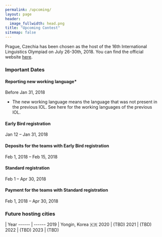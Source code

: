 ```yaml
---
permalink: /upcoming/
layout: page
header:
  image_fullwidth: head.png
title: "Upcoming Contest"
sitemap: false
---
```


Prague, Czechia has been chosen as the host of the 16th International Linguistics Olympiad on July 26-30th, 2018. You can find the official website <a href="http://iol.ff.cuni.cz/">here</a>.

### Important Dates

#### Reporting new working language*
Before Jan 31, 2018

* The new working language means the language that was not present in the previous IOL. See here for the working languages of the previous IOL.

#### Early Bird registration
Jan 12 – Jan 31, 2018

#### Deposits for the teams with Early Bird registration
Feb 1, 2018 – Feb 15, 2018

#### Standard registration
Feb 1 – Apr 30, 2018

#### Payment for the teams with Standard registration
Feb 1, 2018 – Apr 30, 2018


### Future hosting cities
| Year
------ | ------
2019   | Yongin, Korea 🇰🇷
2020   | (TBD)
2021   | (TBD)
2022   | (TBD)
2023   | (TBD)